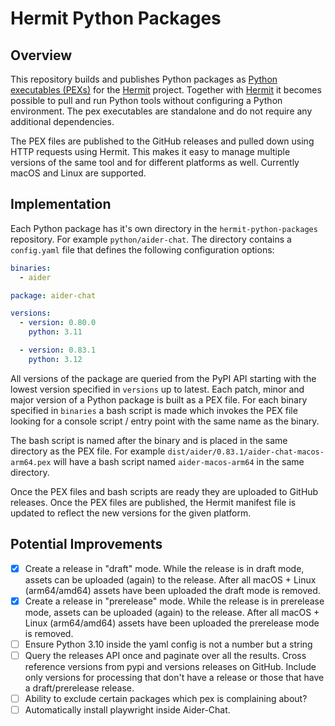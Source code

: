 # Hermit Python Packages

## Overview

This repository builds and publishes Python packages as [Python executables (PEXs)](https://docs.pex-tool.org/) for the [Hermit](https://cashapp.github.io/hermit/) project. Together with [Hermit](https://cashapp.github.io/hermit/) it becomes possible to pull and run Python tools without configuring a Python environment. The pex executables are standalone and do not require any additional dependencies.

The PEX files are published to the GitHub releases and pulled down using HTTP requests using Hermit. This makes it easy to manage multiple versions of the same tool and for different platforms as well. Currently macOS and Linux are supported.

## Implementation

Each Python package has it's own directory in the `hermit-python-packages` repository. For example `python/aider-chat`. The directory contains a `config.yaml` file that defines the following configuration options:

```yaml
binaries:
  - aider

package: aider-chat

versions:
  - version: 0.80.0
    python: 3.11

  - version: 0.83.1
    python: 3.12
```

All versions of the package are queried from the PyPI API starting with the lowest version specified in `versions` up to latest. Each patch, minor and major version of a Python package is built as a PEX file. For each binary specified in `binaries` a bash script is made which invokes the PEX file looking for a console script / entry point with the same name as the binary. 

The bash script is named after the binary and is placed in the same directory as the PEX file. For example `dist/aider/0.83.1/aider-chat-macos-arm64.pex` will have a bash script named `aider-macos-arm64` in the same directory.

Once the PEX files and bash scripts are ready they are uploaded to GitHub releases. Once the PEX files are published, the Hermit manifest file is updated to reflect the new versions for the given platform.

## Potential Improvements

- [x] Create a release in "draft" mode. While the release is in draft mode, assets can be uploaded (again) to the release. After all macOS + Linux (arm64/amd64) assets have been uploaded the draft mode is removed.
- [x] Create a release in "prerelease" mode. While the release is in prerelease mode, assets can be uploaded (again) to the release. After all macOS + Linux (arm64/amd64) assets have been uploaded the prerelease mode is removed.
- [ ] Ensure Python 3.10 inside the yaml config is not a number but a string
- [ ] Query the releases API once and paginate over all the results. Cross reference versions from pypi and versions releases on GitHub. Include only versions for processing that don't have a release or those that have a draft/prerelease release.
- [ ] Ability to exclude certain packages which pex is complaining about?
- [ ] Automatically install playwright inside Aider-Chat.